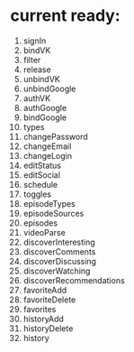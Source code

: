 # current ready:

1) signIn
2) bindVK
3) filter
4) release
5) unbindVK
6) unbindGoogle
7) authVK
8) authGoogle
9) bindGoogle
10) types
11) changePassword
12) changeEmail
13) changeLogin
14) editStatus
15) editSocial
16) schedule
17) toggles
18) episodeTypes
19) episodeSources
20) episodes
21) videoParse
22) discoverInteresting
23) discoverComments
24) discoverDiscussing
25) discoverWatching
26) discoverRecommendations
27) favoriteAdd
28) favoriteDelete
29) favorites
30) historyAdd
31) historyDelete
32) history